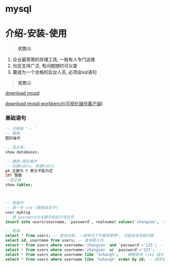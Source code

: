 # mysql

# 介绍-安装-使用

> **优势**:smile:

1. 企业最常用的存储工具, 一般有人专门运维
2. 社区支持广泛, 有问题随时可以查
3. 要成为一个合格的后台人员, 必须会sql语句

> **劣势**:frowning:

[download mysql](https://dev.mysql.com/downloads/mysql/)

[download mysql workbench(可视化操作客户端)](https://dev.mysql.com/downloads/workbench/)

### 基础语句

```sql
-- 注释是 '-- '
-- 建库:
图形操作

-- 显示库: 
show databases;

-- 建表:图形操作
-- 右键table, 新建table
pk 主键为 Y 表示不能为空
INT 整数
--显示表
show tables;



-- 表操作
-- 第一步 use (数据库名字)
user myblog
-- 增 password为关键字用反引号包含
insert into users(username, `password`, realname) values('zhangsan', '123', '张三');

-- 查询
select * from users; -- 查询全部, 一般情况下不推荐使用*, 可能会有性能问题
select id, username from users; -- 查询某几列
select * from users where username='zhangsan' and `password`='123'; -- 多重条件查询
select * from users where username='zhangsan' or `password`='123'; -- 或者查询
select * from users where username like '%zhang%'; -- 模糊查询 like 语句
select * from users where username like '%zhang%' order by id; -- 排序查询, 倒序在结尾添加desc
```

